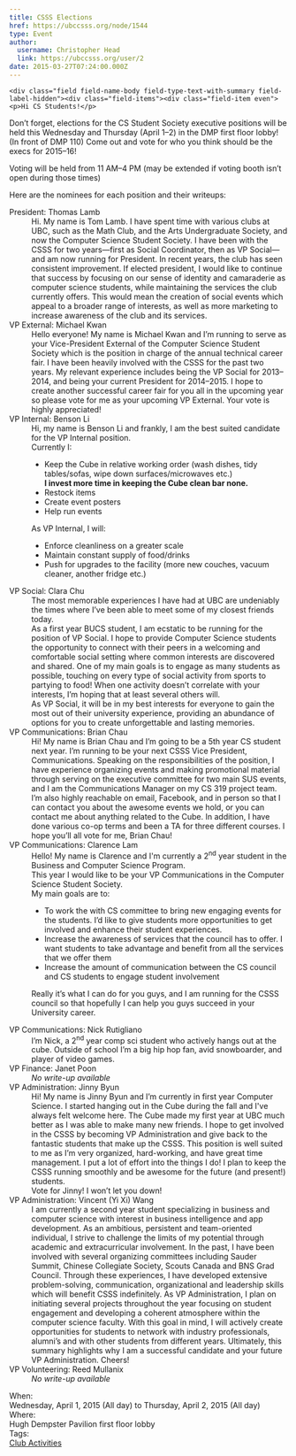 ```yaml
---
title: CSSS Elections 
href: https://ubccsss.org/node/1544
type: Event
author:
  username: Christopher Head
  link: https://ubccsss.org/user/2
date: 2015-03-27T07:24:00.000Z
---
```



    <div class="field field-name-body field-type-text-with-summary field-label-hidden"><div class="field-items"><div class="field-item even"><p>Hi CS Students!</p>
<p>Don&#x2019;t forget, elections for the CS Student Society executive positions will be held this Wednesday and Thursday (April 1&#x2013;2) in the DMP first floor lobby! (In front of DMP 110) Come out and vote for who you think should be the execs for 2015&#x2013;16!</p>
<p>Voting will be held from 11 AM&#x2013;4 PM (may be extended if voting booth isn&#x2019;t open during those times)</p>
<p>Here are the nominees for each position and their writeups:</p>
<dl>
<dt>President: Thomas Lamb</dt>
<dd>Hi. My name is Tom Lamb. I have spent time with various clubs at UBC, such as the Math Club, and the Arts Undergraduate Society, and now the Computer Science Student Society. I have been with the CSSS for two years&#x2014;first as Social Coordinator, then as VP Social&#x2014;and am now running for President. In recent years, the club has seen consistent improvement. If elected president, I would like to continue that success by focusing on our sense of identity and camaraderie as computer science students, while maintaining the services the club currently offers. This would mean the creation of social events which appeal to a broader range of interests, as well as more marketing to increase awareness of the club and its services.</dd>
<dt>VP External: Michael Kwan</dt>
<dd>Hello everyone! My name is Michael Kwan and I&#x2019;m running to serve as your Vice-President External of the Computer Science Student Society which is the position in charge of the annual technical career fair. I have been heavily involved with the CSSS for the past two years. My relevant experience includes being the VP Social for 2013&#x2013;2014, and being your current President for 2014&#x2013;2015. I hope to create another successful career fair for you all in the upcoming year so please vote for me as your upcoming VP External. Your vote is highly appreciated!</dd>
<dt>VP Internal: Benson Li</dt>
<dd>Hi, my name is Benson Li and frankly, I am the best suited candidate for the VP Internal position.<br>
Currently I:<p></p>
<ul>
<li>Keep the Cube in relative working order (wash dishes, tidy tables/sofas, wipe down surfaces/microwaves etc.)<br>
<strong>I invest more time in keeping the Cube clean bar none.</strong></li>
<li>Restock items</li>
<li>Create event posters</li>
<li>Help run events</li>
</ul>
<p>As VP Internal, I will:</p>
<ul>
<li>Enforce cleanliness on a greater scale</li>
<li>Maintain constant supply of food/drinks</li>
<li>Push for upgrades to the facility (more new couches, vacuum cleaner, another fridge etc.)</li>
</ul>
</dd>
<dt>VP Social: Clara Chu</dt>
<dd>The most memorable experiences I have had at UBC are undeniably the times where I&#x2019;ve been able to meet some of my closest friends today.<br>
As a first year BUCS student, I am ecstatic to be running for the position of VP Social. I hope to provide Computer Science students the opportunity to connect with their peers in a welcoming and comfortable social setting where common interests are discovered and shared. One of my main goals is to engage as many students as possible, touching on every type of social activity from sports to partying to food! When one activity doesn&#x2019;t correlate with your interests, I&#x2019;m hoping that at least several others will.<br>
As VP Social, it will be in my best interests for everyone to gain the most out of their university experience, providing an abundance of options for you to create unforgettable and lasting memories.</dd>
<dt>VP Communications: Brian Chau</dt>
<dd>Hi! My name is Brian Chau and I&#x2019;m going to be a 5th year CS student next year. I&#x2019;m running to be your next CSSS Vice President, Communications. Speaking on the responsibilities of the position, I have experience organizing events and making promotional material through serving on the executive committee for two main SUS events, and I am the Communications Manager on my CS 319 project team. I&#x2019;m also highly reachable on email, Facebook, and in person so that I can contact you about the awesome events we hold, or you can contact me about anything related to the Cube. In addition, I have done various co-op terms and been a TA for three different courses. I hope you&#x2019;ll all vote for me, Brian Chau!</dd>
<dt>VP Communications: Clarence Lam</dt>
<dd>Hello! My name is Clarence and I&apos;m currently a 2<sup>nd</sup> year student in the Business and Computer Science Program.<br>
This year I would like to be your VP Communications in the Computer Science Student Society.<br>
My main goals are to:<p></p>
<ul>
<li>To work the with CS committee to bring new engaging events for the students. I&#x2019;d like to give students more opportunities to get involved and enhance their student experiences.</li>
<li>Increase the awareness of services that the council has to offer. I want students to take advantage and benefit from all the services that we offer them</li>
<li>Increase the amount of communication between the CS council and CS students to engage student involvement</li>
</ul>
<p>Really it&#x2019;s what I can do for you guys, and I am running for the CSSS council so that hopefully I can help you guys succeed in your University career.</p></dd>
<dt>VP Communications: Nick Rutigliano</dt>
<dd>I&#x2019;m Nick, a 2<sup>nd</sup> year comp sci student who actively hangs out at the cube. Outside of school I&#x2019;m a big hip hop fan, avid snowboarder, and player of video games.</dd>
<dt>VP Finance: Janet Poon</dt>
<dd><em>No write-up available</em></dd>
<dt>VP Administration: Jinny Byun</dt>
<dd>Hi! My name is Jinny Byun and I&#x2019;m currently in first year Computer Science. I started hanging out in the Cube during the fall and I&apos;ve always felt welcome here. The Cube made my first year at UBC much better as I was able to make many new friends. I hope to get involved in the CSSS by becoming VP Administration and give back to the fantastic students that make up the CSSS. This position is well suited to me as I&#x2019;m very organized, hard-working, and have great time management. I put a lot of effort into the things I do! I plan to keep the CSSS running smoothly and be awesome for the future (and present!) students.<br>
Vote for Jinny! I won&#x2019;t let you down!</dd>
<dt>VP Administration: Vincent (Yi Xi) Wang</dt>
<dd>I am currently a second year student specializing in business and computer science with interest in business intelligence and app development. As an ambitious, persistent and team-oriented individual, I strive to challenge the limits of my potential through academic and extracurricular involvement. In the past, I have been involved with several organizing committees including Sauder Summit, Chinese Collegiate Society, Scouts Canada and BNS Grad Council. Through these experiences, I have developed extensive problem-solving, communication, organizational and leadership skills which will benefit CSSS indefinitely. As VP Administration, I plan on initiating several projects throughout the year focusing on student engagement and developing a coherent atmosphere within the computer science faculty. With this goal in mind, I will actively create opportunities for students to network with industry professionals, alumni&#x2019;s and with other students from different years. Ultimately, this summary highlights why I am a successful candidate and your future VP Administration. Cheers!</dd>
<dt>VP Volunteering: Reed Mullanix</dt>
<dd><em>No write-up available</em></dd>
</dl>
</div></div></div><div class="field field-name-field-dates field-type-datetime field-label-above"><div class="field-label">When:&#xA0;</div><div class="field-items"><div class="field-item even"><span class="date-display-range"><span class="date-display-start">Wednesday, April 1, 2015 (All day)</span> to <span class="date-display-end">Thursday, April 2, 2015 (All day)</span></span></div></div></div><div class="field field-name-field-location field-type-text field-label-above"><div class="field-label">Where:&#xA0;</div><div class="field-items"><div class="field-item even">Hugh Dempster Pavilion first floor lobby</div></div></div>    <footer>
    <div class="field field-name-field-tags field-type-taxonomy-term-reference field-label-above"><div class="field-label">Tags:&#xA0;</div><div class="field-items"><div class="field-item even"><a href="/club">Club Activities</a></div></div></div>      </footer>
    